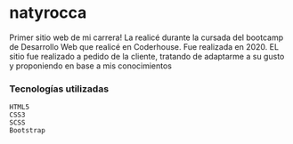 # natyrocca

Primer sitio web de mi carrera! 
La realicé durante la cursada del bootcamp de Desarrollo Web que realicé en Coderhouse.
Fue realizada en 2020.
EL sitio fue realizado a pedido de la cliente, tratando de adaptarme a su gusto y proponiendo en base a mis conocimientos

### Tecnologías utilizadas   

    HTML5
    CSS3
    SCSS
    Bootstrap
